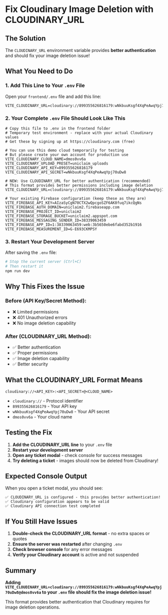 # Fix Cloudinary Image Deletion with CLOUDINARY_URL

## The Solution

The `CLOUDINARY_URL` environment variable provides **better authentication** and should fix your image deletion issue!

## What You Need to Do

### 1. **Add This Line to Your `.env` File**

Open your `frontend/.env` file and add this line:

```env
VITE_CLOUDINARY_URL=cloudinary://899355626816179:wNkbuuKsgf4XqPeAwqYpj70uDw8@dmos0vv6a
```

### 2. **Your Complete `.env` File Should Look Like This**

```env
# Copy this file to .env in the frontend folder
# Temporary test environment - replace with your actual Cloudinary values
# Get these by signing up at https://cloudinary.com (free)

# You can use this demo cloud temporarily for testing
# But please create your own account for production use
VITE_CLOUDINARY_CLOUD_NAME=dmos0vv6a
VITE_CLOUDINARY_UPLOAD_PRESET=uniclaim_uploads
VITE_CLOUDINARY_API_KEY=899355626816179
VITE_CLOUDINARY_API_SECRET=wNkbuuKsgf4XqPeAwqYpj70uDw8

# NEW: Use CLOUDINARY_URL for better authentication (recommended)
# This format provides better permissions including image deletion
VITE_CLOUDINARY_URL=cloudinary://899355626816179:wNkbuuKsgf4XqPeAwqYpj70uDw8@dmos0vv6a

# Your existing Firebase configuration (keep these as they are)
VITE_FIREBASE_API_KEY=AIzaSyCgN70CTX2wQpcgoSZF6AK0fuq7ikcQgNs
VITE_FIREBASE_AUTH_DOMAIN=uniclaim2.firebaseapp.com
VITE_FIREBASE_PROJECT_ID=uniclaim2
VITE_FIREBASE_STORAGE_BUCKET=uniclaim2.appspot.com
VITE_FIREBASE_MESSAGING_SENDER_ID=38339063459
VITE_FIREBASE_APP_ID=1:38339063459:web:3b5650ebe6fabd352b1916
VITE_FIREBASE_MEASUREMENT_ID=G-E693CKMPSY
```

### 3. **Restart Your Development Server**

After saving the `.env` file:

```bash
# Stop the current server (Ctrl+C)
# Then restart it
npm run dev
```

## Why This Fixes the Issue

### **Before (API Key/Secret Method):**
- ❌ Limited permissions
- ❌ 401 Unauthorized errors
- ❌ No image deletion capability

### **After (CLOUDINARY_URL Method):**
- ✅ Better authentication
- ✅ Proper permissions
- ✅ Image deletion capability
- ✅ Better security

## What the CLOUDINARY_URL Format Means

```
cloudinary://<API_KEY>:<API_SECRET>@<CLOUD_NAME>
```

- `cloudinary://` - Protocol identifier
- `899355626816179` - Your API key
- `wNkbuuKsgf4XqPeAwqYpj70uDw8` - Your API secret
- `dmos0vv6a` - Your cloud name

## Testing the Fix

1. **Add the CLOUDINARY_URL line** to your `.env` file
2. **Restart your development server**
3. **Open any ticket modal** - check console for success messages
4. **Try deleting a ticket** - images should now be deleted from Cloudinary!

## Expected Console Output

When you open a ticket modal, you should see:

```
✅ CLOUDINARY_URL is configured - this provides better authentication!
✅ Cloudinary configuration appears to be valid
✅ Cloudinary API connection test completed
```

## If You Still Have Issues

1. **Double-check the CLOUDINARY_URL format** - no extra spaces or quotes
2. **Ensure the server was restarted** after changing `.env`
3. **Check browser console** for any error messages
4. **Verify your Cloudinary account** is active and not suspended

## Summary

**Adding `VITE_CLOUDINARY_URL=cloudinary://899355626816179:wNkbuuKsgf4XqPeAwqYpj70uDw8@dmos0vv6a` to your `.env` file should fix the image deletion issue!**

This format provides better authentication that Cloudinary requires for image deletion operations.
